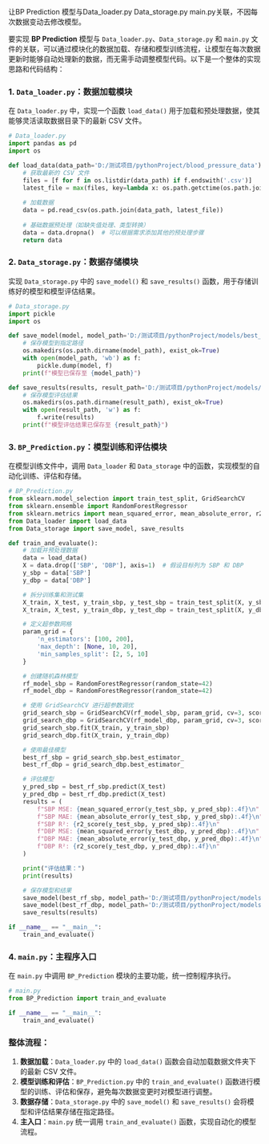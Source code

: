
让BP Prediction 模型与Data_loader.py Data_storage.py main.py关联，不因每次数据变动去修改模型。

要实现 **BP Prediction** 模型与 `Data_loader.py`、`Data_storage.py` 和 `main.py` 文件的关联，可以通过模块化的数据加载、存储和模型训练流程，让模型在每次数据更新时能够自动处理新的数据，而无需手动调整模型代码。以下是一个整体的实现思路和代码结构：

### 1. `Data_loader.py`：数据加载模块
在 `Data_loader.py` 中，实现一个函数 `load_data()` 用于加载和预处理数据，使其能够灵活读取数据目录下的最新 CSV 文件。

```python
# Data_loader.py
import pandas as pd
import os

def load_data(data_path='D:/测试项目/pythonProject/blood_pressure_data'):
    # 获取最新的 CSV 文件
    files = [f for f in os.listdir(data_path) if f.endswith('.csv')]
    latest_file = max(files, key=lambda x: os.path.getctime(os.path.join(data_path, x)))
    
    # 加载数据
    data = pd.read_csv(os.path.join(data_path, latest_file))
    
    # 基础数据预处理（如缺失值处理、类型转换）
    data = data.dropna()  # 可以根据需求添加其他的预处理步骤
    return data

```

### 2. `Data_storage.py`：数据存储模块
实现 `Data_storage.py` 中的 `save_model()` 和 `save_results()` 函数，用于存储训练好的模型和模型评估结果。

```python
# Data_storage.py
import pickle
import os

def save_model(model, model_path='D:/测试项目/pythonProject/models/best_rf_model.pkl'):
    # 保存模型到指定路径
    os.makedirs(os.path.dirname(model_path), exist_ok=True)
    with open(model_path, 'wb') as f:
        pickle.dump(model, f)
    print(f"模型已保存至 {model_path}")

def save_results(results, result_path='D:/测试项目/pythonProject/models/results.txt'):
    # 保存模型评估结果
    os.makedirs(os.path.dirname(result_path), exist_ok=True)
    with open(result_path, 'w') as f:
        f.write(results)
    print(f"模型评估结果已保存至 {result_path}")
```

### 3. `BP_Prediction.py`：模型训练和评估模块
在模型训练文件中，调用 `Data_loader` 和 `Data_storage` 中的函数，实现模型的自动化训练、评估和存储。

```python
# BP_Prediction.py
from sklearn.model_selection import train_test_split, GridSearchCV
from sklearn.ensemble import RandomForestRegressor
from sklearn.metrics import mean_squared_error, mean_absolute_error, r2_score
from Data_loader import load_data
from Data_storage import save_model, save_results

def train_and_evaluate():
    # 加载并预处理数据
    data = load_data()
    X = data.drop(['SBP', 'DBP'], axis=1)  # 假设目标列为 SBP 和 DBP
    y_sbp = data['SBP']
    y_dbp = data['DBP']

    # 拆分训练集和测试集
    X_train, X_test, y_train_sbp, y_test_sbp = train_test_split(X, y_sbp, test_size=0.2, random_state=42)
    X_train, X_test, y_train_dbp, y_test_dbp = train_test_split(X, y_dbp, test_size=0.2, random_state=42)

    # 定义超参数网格
    param_grid = {
        'n_estimators': [100, 200],
        'max_depth': [None, 10, 20],
        'min_samples_split': [2, 5, 10]
    }

    # 创建随机森林模型
    rf_model_sbp = RandomForestRegressor(random_state=42)
    rf_model_dbp = RandomForestRegressor(random_state=42)

    # 使用 GridSearchCV 进行超参数调优
    grid_search_sbp = GridSearchCV(rf_model_sbp, param_grid, cv=3, scoring='neg_mean_squared_error')
    grid_search_dbp = GridSearchCV(rf_model_dbp, param_grid, cv=3, scoring='neg_mean_squared_error')
    grid_search_sbp.fit(X_train, y_train_sbp)
    grid_search_dbp.fit(X_train, y_train_dbp)

    # 使用最佳模型
    best_rf_sbp = grid_search_sbp.best_estimator_
    best_rf_dbp = grid_search_dbp.best_estimator_

    # 评估模型
    y_pred_sbp = best_rf_sbp.predict(X_test)
    y_pred_dbp = best_rf_dbp.predict(X_test)
    results = (
        f"SBP MSE: {mean_squared_error(y_test_sbp, y_pred_sbp):.4f}\n"
        f"SBP MAE: {mean_absolute_error(y_test_sbp, y_pred_sbp):.4f}\n"
        f"SBP R²: {r2_score(y_test_sbp, y_pred_sbp):.4f}\n"
        f"DBP MSE: {mean_squared_error(y_test_dbp, y_pred_dbp):.4f}\n"
        f"DBP MAE: {mean_absolute_error(y_test_dbp, y_pred_dbp):.4f}\n"
        f"DBP R²: {r2_score(y_test_dbp, y_pred_dbp):.4f}\n"
    )

    print("评估结果：")
    print(results)

    # 保存模型和结果
    save_model(best_rf_sbp, model_path='D:/测试项目/pythonProject/models/best_rf_sbp.pkl')
    save_model(best_rf_dbp, model_path='D:/测试项目/pythonProject/models/best_rf_dbp.pkl')
    save_results(results)

if __name__ == "__main__":
    train_and_evaluate()
```

### 4. `main.py`：主程序入口
在 `main.py` 中调用 `BP_Prediction` 模块的主要功能，统一控制程序执行。

```python
# main.py
from BP_Prediction import train_and_evaluate

if __name__ == "__main__":
    train_and_evaluate()
```

### 整体流程：
1. **数据加载**：`Data_loader.py` 中的 `load_data()` 函数会自动加载数据文件夹下的最新 CSV 文件。
2. **模型训练和评估**：`BP_Prediction.py` 中的 `train_and_evaluate()` 函数进行模型的训练、评估和保存，避免每次数据变更时对模型进行调整。
3. **数据存储**：`Data_storage.py` 中的 `save_model()` 和 `save_results()` 会将模型和评估结果存储在指定路径。
4. **主入口**：`main.py` 统一调用 `train_and_evaluate()` 函数，实现自动化的模型流程。